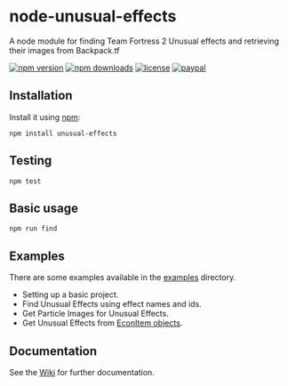 # node-unusual-effects
A node module for finding Team Fortress 2 Unusual effects and retrieving their images from Backpack.tf

[![npm version](https://img.shields.io/npm/v/unusual-effects.svg)](https://npmjs.com/package/unusual-effects)
[![npm downloads](https://img.shields.io/npm/dm/unusual-effects.svg)](https://npmjs.com/package/unusual-effects)
[![license](https://img.shields.io/npm/l/unusual-effects.svg)](https://github.com/SnaBe/node-unusual-effects/blob/master/LICENSE)
[![paypal](https://img.shields.io/badge/paypal-donate-yellow.svg)](https://www.paypal.me/snabe)

## Installation

Install it using [npm](https://www.npmjs.com/package/unusual-effects):

    npm install unusual-effects

## Testing 

    npm test

## Basic usage

    npm run find

## Examples

There are some examples available in the [examples](https://github.com/SnaBe/node-unusual-effects/tree/master/examples) directory.

- Setting up a basic project.
- Find Unusual Effects using effect names and ids.
- Get Particle Images for Unusual Effects.
- Get Unusual Effects from [EconItem objects](https://github.com/DoctorMcKay/node-steamcommunity/wiki/CEconItem).

## Documentation

See the [Wiki](https://github.com/SnaBe/node-unusual-effects/wiki) for further documentation.